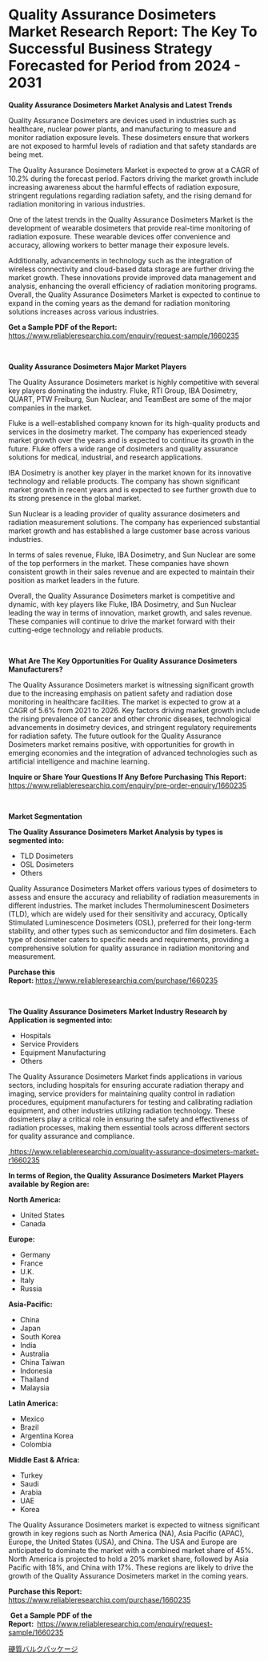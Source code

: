 <p><h1>Quality Assurance Dosimeters Market Research Report: The Key To Successful Business Strategy Forecasted for Period from 2024 - 2031</h1></p><p><strong>Quality Assurance Dosimeters Market Analysis and Latest Trends</strong></p>
<p><p>Quality Assurance Dosimeters are devices used in industries such as healthcare, nuclear power plants, and manufacturing to measure and monitor radiation exposure levels. These dosimeters ensure that workers are not exposed to harmful levels of radiation and that safety standards are being met.</p><p>The Quality Assurance Dosimeters Market is expected to grow at a CAGR of 10.2% during the forecast period. Factors driving the market growth include increasing awareness about the harmful effects of radiation exposure, stringent regulations regarding radiation safety, and the rising demand for radiation monitoring in various industries.</p><p>One of the latest trends in the Quality Assurance Dosimeters Market is the development of wearable dosimeters that provide real-time monitoring of radiation exposure. These wearable devices offer convenience and accuracy, allowing workers to better manage their exposure levels.</p><p>Additionally, advancements in technology such as the integration of wireless connectivity and cloud-based data storage are further driving the market growth. These innovations provide improved data management and analysis, enhancing the overall efficiency of radiation monitoring programs. Overall, the Quality Assurance Dosimeters Market is expected to continue to expand in the coming years as the demand for radiation monitoring solutions increases across various industries.</p></p>
<p><strong>Get a Sample PDF of the Report:&nbsp;</strong> <a href="https://www.reliableresearchiq.com/enquiry/request-sample/1660235">https://www.reliableresearchiq.com/enquiry/request-sample/1660235</a></p>
<p>&nbsp;</p>
<p><strong>Quality Assurance Dosimeters Major Market Players</strong></p>
<p><p>The Quality Assurance Dosimeters market is highly competitive with several key players dominating the industry. Fluke, RTI Group, IBA Dosimetry, QUART, PTW Freiburg, Sun Nuclear, and TeamBest are some of the major companies in the market.</p><p>Fluke is a well-established company known for its high-quality products and services in the dosimetry market. The company has experienced steady market growth over the years and is expected to continue its growth in the future. Fluke offers a wide range of dosimeters and quality assurance solutions for medical, industrial, and research applications.</p><p>IBA Dosimetry is another key player in the market known for its innovative technology and reliable products. The company has shown significant market growth in recent years and is expected to see further growth due to its strong presence in the global market.</p><p>Sun Nuclear is a leading provider of quality assurance dosimeters and radiation measurement solutions. The company has experienced substantial market growth and has established a large customer base across various industries.</p><p>In terms of sales revenue, Fluke, IBA Dosimetry, and Sun Nuclear are some of the top performers in the market. These companies have shown consistent growth in their sales revenue and are expected to maintain their position as market leaders in the future.</p><p>Overall, the Quality Assurance Dosimeters market is competitive and dynamic, with key players like Fluke, IBA Dosimetry, and Sun Nuclear leading the way in terms of innovation, market growth, and sales revenue. These companies will continue to drive the market forward with their cutting-edge technology and reliable products.</p></p>
<p>&nbsp;</p>
<p><strong>What Are The Key Opportunities For Quality Assurance Dosimeters Manufacturers?</strong></p>
<p><p>The Quality Assurance Dosimeters market is witnessing significant growth due to the increasing emphasis on patient safety and radiation dose monitoring in healthcare facilities. The market is expected to grow at a CAGR of 5.6% from 2021 to 2026. Key factors driving market growth include the rising prevalence of cancer and other chronic diseases, technological advancements in dosimetry devices, and stringent regulatory requirements for radiation safety. The future outlook for the Quality Assurance Dosimeters market remains positive, with opportunities for growth in emerging economies and the integration of advanced technologies such as artificial intelligence and machine learning.</p></p>
<p><strong>Inquire or Share Your Questions If Any Before Purchasing This Report:</strong> <a href="https://www.reliableresearchiq.com/enquiry/pre-order-enquiry/1660235">https://www.reliableresearchiq.com/enquiry/pre-order-enquiry/1660235</a></p>
<p>&nbsp;</p>
<p><strong>Market Segmentation</strong></p>
<p><strong>The Quality Assurance Dosimeters Market Analysis by types is segmented into:</strong></p>
<p><ul><li>TLD Dosimeters</li><li>OSL Dosimeters</li><li>Others</li></ul></p>
<p><p>Quality Assurance Dosimeters Market offers various types of dosimeters to assess and ensure the accuracy and reliability of radiation measurements in different industries. The market includes Thermoluminescent Dosimeters (TLD), which are widely used for their sensitivity and accuracy, Optically Stimulated Luminescence Dosimeters (OSL), preferred for their long-term stability, and other types such as semiconductor and film dosimeters. Each type of dosimeter caters to specific needs and requirements, providing a comprehensive solution for quality assurance in radiation monitoring and measurement.</p></p>
<p><strong>Purchase this Report:&nbsp;</strong><a href="https://www.reliableresearchiq.com/purchase/1660235">https://www.reliableresearchiq.com/purchase/1660235</a></p>
<p>&nbsp;</p>
<p><strong>The Quality Assurance Dosimeters Market Industry Research by Application is segmented into:</strong></p>
<p><ul><li>Hospitals</li><li>Service Providers</li><li>Equipment Manufacturing</li><li>Others</li></ul></p>
<p><p>The Quality Assurance Dosimeters Market finds applications in various sectors, including hospitals for ensuring accurate radiation therapy and imaging, service providers for maintaining quality control in radiation procedures, equipment manufacturers for testing and calibrating radiation equipment, and other industries utilizing radiation technology. These dosimeters play a critical role in ensuring the safety and effectiveness of radiation processes, making them essential tools across different sectors for quality assurance and compliance.</p></p>
<p><a href="https://www.reliableresearchiq.com/quality-assurance-dosimeters-market-r1660235">&nbsp;https://www.reliableresearchiq.com/quality-assurance-dosimeters-market-r1660235</a></p>
<p><strong>In terms of Region, the Quality Assurance Dosimeters Market Players available by Region are:</strong></p>
<p>
    <p> <strong> North America: </strong>
        <ul>
            <li>United States</li>
            <li>Canada</li>
        </ul>
        </p> 
    <p> <strong> Europe: </strong>
        <ul>
            <li>Germany</li>
            <li>France</li>
            <li>U.K.</li>
            <li>Italy</li>
            <li>Russia</li>
        </ul>
        </p> 
    <p> <strong> Asia-Pacific: </strong>
        <ul>
            <li>China</li>
            <li>Japan</li>
            <li>South Korea</li>
            <li>India</li>
            <li>Australia</li>
            <li>China Taiwan</li>
            <li>Indonesia</li>
            <li>Thailand</li>
            <li>Malaysia</li>
        </ul>
        </p> 
    <p> <strong> Latin America: </strong>
        <ul>
            <li>Mexico</li>
            <li>Brazil</li>
            <li>Argentina Korea</li>
            <li>Colombia</li>
        </ul>
        </p> 
    <p> <strong> Middle East & Africa: </strong>
        <ul>
            <li>Turkey</li>
            <li>Saudi</li>
            <li>Arabia</li>
            <li>UAE</li>
            <li>Korea</li>
        </ul>
    </p>
    </p>
<p><p>The Quality Assurance Dosimeters market is expected to witness significant growth in key regions such as North America (NA), Asia Pacific (APAC), Europe, the United States (USA), and China. The USA and Europe are anticipated to dominate the market with a combined market share of 45%. North America is projected to hold a 20% market share, followed by Asia Pacific with 18%, and China with 17%. These regions are likely to drive the growth of the Quality Assurance Dosimeters market in the coming years.</p></p>
<p><strong>Purchase this Report: </strong><a href="https://www.reliableresearchiq.com/purchase/1660235">https://www.reliableresearchiq.com/purchase/1660235</a></p>
<p>&nbsp;<strong>Get a Sample PDF of the Report:&nbsp;&nbsp;</strong><a href="https://www.reliableresearchiq.com/enquiry/request-sample/1660235">https://www.reliableresearchiq.com/enquiry/request-sample/1660235</a></p>
<p><strong></strong></p>
<p><p><a href="https://github.com/oafhukehf4709715/Market-Research-Report-List-3/blob/main/6976204186080.md">硬質バルクパッケージ</a></p></p>
